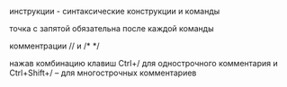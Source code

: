 инструкции - синтаксические конструкции и команды

точка с запятой обязательна после каждой команды

комментрации 
//
и
/* */

нажав комбинацию клавиш Ctrl+/ для однострочного комментария
и Ctrl+Shift+/ – для многострочных комментариев

